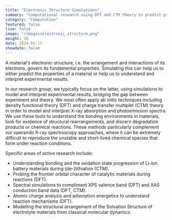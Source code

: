 ```yaml
---
title: "Electronic Structure Simulations"
summary: "Computational research using DFT and CTM theory to predict properties and interpret experimental findings."
category: "Computation"
featured: false
live: false
image: "/images/electronic_structure.png"
weight: 30
date: 2024-02-17
showdate: false
---
```


A material's electronic structure, i.e. the arrangement and interactions of its electrons, govern its fundamental properties. Simulating this can help us to either predict the properties of a material or help us to understand and interpret experimental results.

In our research group, we typically focus on the latter, using simulations to model and interpret experimental results, bridging the gap between experiment and theory. We most often apply ab initio techniques including density functional theory (DFT) and charge transfer multiplet (CTM) theory in order to model and interpret X-ray absorption and photoemission spectra. We use these tools to understand the bonding environments in materials, look for evidence of structural rearrangements, and discern degradation products or chemical reactions. These methods particularly complement our operando X-ray spectroscopy approaches, where it can be extremely difficult to reproduce the unstable and short-lived chemical species that form under reaction conditions.

Specific areas of active research include:

- Understanding bonding and the oxidation state progression of Li-ion battery materials during (de-)lithiation (CTM).
- Probing the frontier orbital character of catalytic materials during reactions (DFT).
- Spectral simulations to compliment XPS valence band (DFT) and XAS conduction band data (DFT, CTM).
- Atomic charge analysis and adsorption energetics to understand reaction mechanisms (DFT).
- Modelling the structural arrangement of the Solvation Structure of electrolyte materials from classical molecular dynamics.
